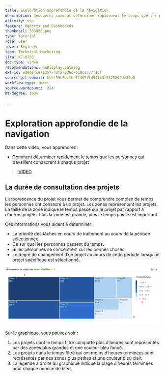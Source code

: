 ```yaml
---
title: Exploration approfondie de la navigation
description: Découvrez comment déterminer rapidement le temps que les personnes qui travaillent consacrent à chaque projet dans [!UICONTROL Analytique améliorée].
activity: use
feature: Reports and Dashboards
thumbnail: 335050.png
type: Tutorial
role: User
level: Beginner
team: Technical Marketing
jira: KT-8733
doc-type: video
recommendations: noDisplay,catalog
exl-id: e29ea4c8-1d57-4dfa-b36c-e19c3c77f1cf
source-git-commit: bbdf99c6bc1be714077fd94fc3f8325394de36b3
workflow-type: tm+mt
source-wordcount: '224'
ht-degree: 100%

---
```


# Exploration approfondie de la navigation

Dans cette vidéo, vous apprendrez :

* Comment déterminer rapidement le temps que les personnes qui travaillent consacrent à chaque projet

>[!VIDEO](https://video.tv.adobe.com/v/335050/?quality=12&learn=on&enablevpops=1)

## La durée de consultation des projets

L’arborescence du projet vous permet de comprendre combien de temps les personnes ont consacré à un projet. Les zones représentent les projets. La taille de la zone indique le temps passé sur le projet par rapport à d’autres projets. Plus la zone est grande, plus le temps passé est important.

Ces informations vous aident à déterminer :

* La priorité des tâches en cours de traitement au cours de la période sélectionnée.
* Ce sur quoi les personnes passent du temps.
* Si les personnes se concentrent sur les bonnes choses.
* Le degré de changement d’un projet au cours de cette période lorsqu’un projet spécifique est sélectionné.

![Image montrant une arborescence du projet avec des chiffres sur les zones décrites dans les puces ci-dessous](assets/section-2-7.png)

Sur le graphique, vous pouvez voir :

1. Les projets dont le temps filtré comporte plus d’heures sont représentés par des zones plus grandes et une couleur bleu foncé.
1. Les projets dans le temps filtré qui ont moins d’heures terminées sont représentés par des zones plus petites et une couleur bleu clair.
1. La légende à droite du graphique indique la plage d’heures terminées pour chaque nuance de bleu.

